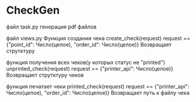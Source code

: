 # CheckGen

файл task.py генерация pdf файлов 



файл views.py 
Функция создания чека create_check(request) 
request == {"point_id": Число(целое),
            "order_id": Число(целое)}
Возвращает струтктуру

функция получения всех чеков(у которых статус не "printed") unprinted_check(request)
request == {"printer_api": Число(целое)}
Возвращает струтктуру чеков

функция печатает чеки printed_check(request)
request == {"printer_api": Число(целое),
            "order_id": Число(целое)}
Возвращает путь к файлу чека
